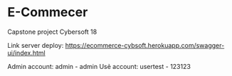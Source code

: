 # E-Commecer
Capstone project Cybersoft 18

Link server deploy: https://ecommerce-cybsoft.herokuapp.com/swagger-ui/index.html

Admin account: admin - admin
Usẻ account: usertest - 123123
